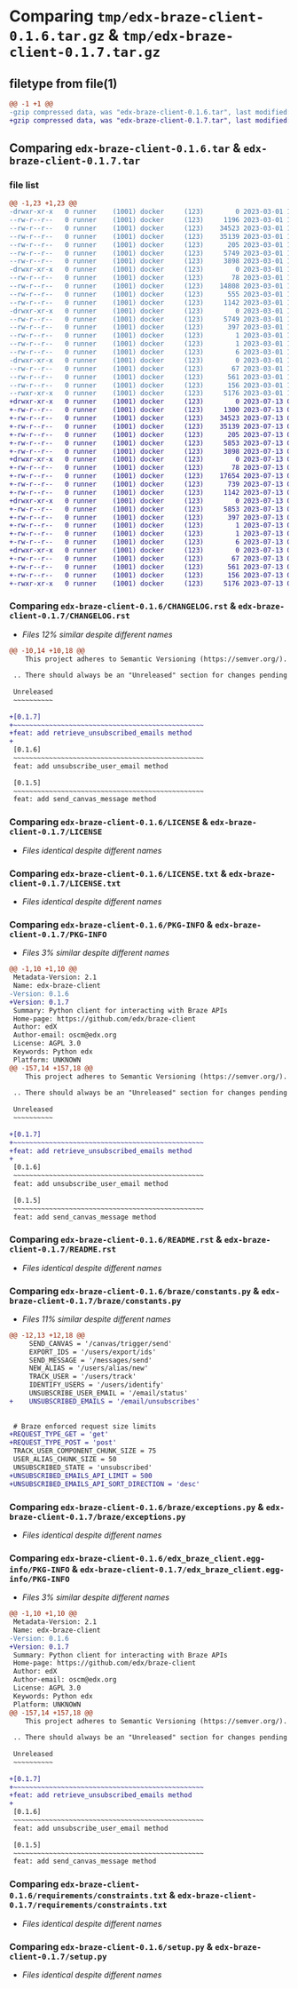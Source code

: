 # Comparing `tmp/edx-braze-client-0.1.6.tar.gz` & `tmp/edx-braze-client-0.1.7.tar.gz`

## filetype from file(1)

```diff
@@ -1 +1 @@
-gzip compressed data, was "edx-braze-client-0.1.6.tar", last modified: Wed Mar  1 14:04:16 2023, max compression
+gzip compressed data, was "edx-braze-client-0.1.7.tar", last modified: Thu Jul 13 00:52:35 2023, max compression
```

## Comparing `edx-braze-client-0.1.6.tar` & `edx-braze-client-0.1.7.tar`

### file list

```diff
@@ -1,23 +1,23 @@
-drwxr-xr-x   0 runner    (1001) docker     (123)        0 2023-03-01 14:04:16.370499 edx-braze-client-0.1.6/
--rw-r--r--   0 runner    (1001) docker     (123)     1196 2023-03-01 14:03:54.000000 edx-braze-client-0.1.6/CHANGELOG.rst
--rw-r--r--   0 runner    (1001) docker     (123)    34523 2023-03-01 14:03:54.000000 edx-braze-client-0.1.6/LICENSE
--rw-r--r--   0 runner    (1001) docker     (123)    35139 2023-03-01 14:03:54.000000 edx-braze-client-0.1.6/LICENSE.txt
--rw-r--r--   0 runner    (1001) docker     (123)      205 2023-03-01 14:03:54.000000 edx-braze-client-0.1.6/MANIFEST.in
--rw-r--r--   0 runner    (1001) docker     (123)     5749 2023-03-01 14:04:16.370499 edx-braze-client-0.1.6/PKG-INFO
--rw-r--r--   0 runner    (1001) docker     (123)     3898 2023-03-01 14:03:54.000000 edx-braze-client-0.1.6/README.rst
-drwxr-xr-x   0 runner    (1001) docker     (123)        0 2023-03-01 14:04:16.370499 edx-braze-client-0.1.6/braze/
--rw-r--r--   0 runner    (1001) docker     (123)       78 2023-03-01 14:03:54.000000 edx-braze-client-0.1.6/braze/__init__.py
--rw-r--r--   0 runner    (1001) docker     (123)    14808 2023-03-01 14:03:54.000000 edx-braze-client-0.1.6/braze/client.py
--rw-r--r--   0 runner    (1001) docker     (123)      555 2023-03-01 14:03:54.000000 edx-braze-client-0.1.6/braze/constants.py
--rw-r--r--   0 runner    (1001) docker     (123)     1142 2023-03-01 14:03:54.000000 edx-braze-client-0.1.6/braze/exceptions.py
-drwxr-xr-x   0 runner    (1001) docker     (123)        0 2023-03-01 14:04:16.370499 edx-braze-client-0.1.6/edx_braze_client.egg-info/
--rw-r--r--   0 runner    (1001) docker     (123)     5749 2023-03-01 14:04:16.000000 edx-braze-client-0.1.6/edx_braze_client.egg-info/PKG-INFO
--rw-r--r--   0 runner    (1001) docker     (123)      397 2023-03-01 14:04:16.000000 edx-braze-client-0.1.6/edx_braze_client.egg-info/SOURCES.txt
--rw-r--r--   0 runner    (1001) docker     (123)        1 2023-03-01 14:04:16.000000 edx-braze-client-0.1.6/edx_braze_client.egg-info/dependency_links.txt
--rw-r--r--   0 runner    (1001) docker     (123)        1 2023-03-01 14:04:16.000000 edx-braze-client-0.1.6/edx_braze_client.egg-info/not-zip-safe
--rw-r--r--   0 runner    (1001) docker     (123)        6 2023-03-01 14:04:16.000000 edx-braze-client-0.1.6/edx_braze_client.egg-info/top_level.txt
-drwxr-xr-x   0 runner    (1001) docker     (123)        0 2023-03-01 14:04:16.370499 edx-braze-client-0.1.6/requirements/
--rw-r--r--   0 runner    (1001) docker     (123)       67 2023-03-01 14:03:54.000000 edx-braze-client-0.1.6/requirements/base.in
--rw-r--r--   0 runner    (1001) docker     (123)      561 2023-03-01 14:03:54.000000 edx-braze-client-0.1.6/requirements/constraints.txt
--rw-r--r--   0 runner    (1001) docker     (123)      156 2023-03-01 14:04:16.370499 edx-braze-client-0.1.6/setup.cfg
--rwxr-xr-x   0 runner    (1001) docker     (123)     5176 2023-03-01 14:03:54.000000 edx-braze-client-0.1.6/setup.py
+drwxr-xr-x   0 runner    (1001) docker     (123)        0 2023-07-13 00:52:35.407261 edx-braze-client-0.1.7/
+-rw-r--r--   0 runner    (1001) docker     (123)     1300 2023-07-13 00:52:07.000000 edx-braze-client-0.1.7/CHANGELOG.rst
+-rw-r--r--   0 runner    (1001) docker     (123)    34523 2023-07-13 00:52:07.000000 edx-braze-client-0.1.7/LICENSE
+-rw-r--r--   0 runner    (1001) docker     (123)    35139 2023-07-13 00:52:07.000000 edx-braze-client-0.1.7/LICENSE.txt
+-rw-r--r--   0 runner    (1001) docker     (123)      205 2023-07-13 00:52:07.000000 edx-braze-client-0.1.7/MANIFEST.in
+-rw-r--r--   0 runner    (1001) docker     (123)     5853 2023-07-13 00:52:35.407261 edx-braze-client-0.1.7/PKG-INFO
+-rw-r--r--   0 runner    (1001) docker     (123)     3898 2023-07-13 00:52:07.000000 edx-braze-client-0.1.7/README.rst
+drwxr-xr-x   0 runner    (1001) docker     (123)        0 2023-07-13 00:52:35.407261 edx-braze-client-0.1.7/braze/
+-rw-r--r--   0 runner    (1001) docker     (123)       78 2023-07-13 00:52:07.000000 edx-braze-client-0.1.7/braze/__init__.py
+-rw-r--r--   0 runner    (1001) docker     (123)    17654 2023-07-13 00:52:07.000000 edx-braze-client-0.1.7/braze/client.py
+-rw-r--r--   0 runner    (1001) docker     (123)      739 2023-07-13 00:52:07.000000 edx-braze-client-0.1.7/braze/constants.py
+-rw-r--r--   0 runner    (1001) docker     (123)     1142 2023-07-13 00:52:07.000000 edx-braze-client-0.1.7/braze/exceptions.py
+drwxr-xr-x   0 runner    (1001) docker     (123)        0 2023-07-13 00:52:35.407261 edx-braze-client-0.1.7/edx_braze_client.egg-info/
+-rw-r--r--   0 runner    (1001) docker     (123)     5853 2023-07-13 00:52:35.000000 edx-braze-client-0.1.7/edx_braze_client.egg-info/PKG-INFO
+-rw-r--r--   0 runner    (1001) docker     (123)      397 2023-07-13 00:52:35.000000 edx-braze-client-0.1.7/edx_braze_client.egg-info/SOURCES.txt
+-rw-r--r--   0 runner    (1001) docker     (123)        1 2023-07-13 00:52:35.000000 edx-braze-client-0.1.7/edx_braze_client.egg-info/dependency_links.txt
+-rw-r--r--   0 runner    (1001) docker     (123)        1 2023-07-13 00:52:35.000000 edx-braze-client-0.1.7/edx_braze_client.egg-info/not-zip-safe
+-rw-r--r--   0 runner    (1001) docker     (123)        6 2023-07-13 00:52:35.000000 edx-braze-client-0.1.7/edx_braze_client.egg-info/top_level.txt
+drwxr-xr-x   0 runner    (1001) docker     (123)        0 2023-07-13 00:52:35.407261 edx-braze-client-0.1.7/requirements/
+-rw-r--r--   0 runner    (1001) docker     (123)       67 2023-07-13 00:52:07.000000 edx-braze-client-0.1.7/requirements/base.in
+-rw-r--r--   0 runner    (1001) docker     (123)      561 2023-07-13 00:52:07.000000 edx-braze-client-0.1.7/requirements/constraints.txt
+-rw-r--r--   0 runner    (1001) docker     (123)      156 2023-07-13 00:52:35.407261 edx-braze-client-0.1.7/setup.cfg
+-rwxr-xr-x   0 runner    (1001) docker     (123)     5176 2023-07-13 00:52:07.000000 edx-braze-client-0.1.7/setup.py
```

### Comparing `edx-braze-client-0.1.6/CHANGELOG.rst` & `edx-braze-client-0.1.7/CHANGELOG.rst`

 * *Files 12% similar despite different names*

```diff
@@ -10,14 +10,18 @@
    This project adheres to Semantic Versioning (https://semver.org/).
 
 .. There should always be an "Unreleased" section for changes pending release.
 
 Unreleased
 ~~~~~~~~~~
 
+[0.1.7]
+~~~~~~~~~~~~~~~~~~~~~~~~~~~~~~~~~~~~~~~~~~~~~~~~
+feat: add retrieve_unsubscribed_emails method
+
 [0.1.6]
 ~~~~~~~~~~~~~~~~~~~~~~~~~~~~~~~~~~~~~~~~~~~~~~~~
 feat: add unsubscribe_user_email method
 
 [0.1.5]
 ~~~~~~~~~~~~~~~~~~~~~~~~~~~~~~~~~~~~~~~~~~~~~~~~
 feat: add send_canvas_message method
```

### Comparing `edx-braze-client-0.1.6/LICENSE` & `edx-braze-client-0.1.7/LICENSE`

 * *Files identical despite different names*

### Comparing `edx-braze-client-0.1.6/LICENSE.txt` & `edx-braze-client-0.1.7/LICENSE.txt`

 * *Files identical despite different names*

### Comparing `edx-braze-client-0.1.6/PKG-INFO` & `edx-braze-client-0.1.7/PKG-INFO`

 * *Files 3% similar despite different names*

```diff
@@ -1,10 +1,10 @@
 Metadata-Version: 2.1
 Name: edx-braze-client
-Version: 0.1.6
+Version: 0.1.7
 Summary: Python client for interacting with Braze APIs
 Home-page: https://github.com/edx/braze-client
 Author: edX
 Author-email: oscm@edx.org
 License: AGPL 3.0
 Keywords: Python edx
 Platform: UNKNOWN
@@ -157,14 +157,18 @@
    This project adheres to Semantic Versioning (https://semver.org/).
 
 .. There should always be an "Unreleased" section for changes pending release.
 
 Unreleased
 ~~~~~~~~~~
 
+[0.1.7]
+~~~~~~~~~~~~~~~~~~~~~~~~~~~~~~~~~~~~~~~~~~~~~~~~
+feat: add retrieve_unsubscribed_emails method
+
 [0.1.6]
 ~~~~~~~~~~~~~~~~~~~~~~~~~~~~~~~~~~~~~~~~~~~~~~~~
 feat: add unsubscribe_user_email method
 
 [0.1.5]
 ~~~~~~~~~~~~~~~~~~~~~~~~~~~~~~~~~~~~~~~~~~~~~~~~
 feat: add send_canvas_message method
```

### Comparing `edx-braze-client-0.1.6/README.rst` & `edx-braze-client-0.1.7/README.rst`

 * *Files identical despite different names*

### Comparing `edx-braze-client-0.1.6/braze/constants.py` & `edx-braze-client-0.1.7/braze/constants.py`

 * *Files 11% similar despite different names*

```diff
@@ -12,13 +12,18 @@
     SEND_CANVAS = '/canvas/trigger/send'
     EXPORT_IDS = '/users/export/ids'
     SEND_MESSAGE = '/messages/send'
     NEW_ALIAS = '/users/alias/new'
     TRACK_USER = '/users/track'
     IDENTIFY_USERS = '/users/identify'
     UNSUBSCRIBE_USER_EMAIL = '/email/status'
+    UNSUBSCRIBED_EMAILS = '/email/unsubscribes'
 
 
 # Braze enforced request size limits
+REQUEST_TYPE_GET = 'get'
+REQUEST_TYPE_POST = 'post'
 TRACK_USER_COMPONENT_CHUNK_SIZE = 75
 USER_ALIAS_CHUNK_SIZE = 50
 UNSUBSCRIBED_STATE = 'unsubscribed'
+UNSUBSCRIBED_EMAILS_API_LIMIT = 500
+UNSUBSCRIBED_EMAILS_API_SORT_DIRECTION = 'desc'
```

### Comparing `edx-braze-client-0.1.6/braze/exceptions.py` & `edx-braze-client-0.1.7/braze/exceptions.py`

 * *Files identical despite different names*

### Comparing `edx-braze-client-0.1.6/edx_braze_client.egg-info/PKG-INFO` & `edx-braze-client-0.1.7/edx_braze_client.egg-info/PKG-INFO`

 * *Files 3% similar despite different names*

```diff
@@ -1,10 +1,10 @@
 Metadata-Version: 2.1
 Name: edx-braze-client
-Version: 0.1.6
+Version: 0.1.7
 Summary: Python client for interacting with Braze APIs
 Home-page: https://github.com/edx/braze-client
 Author: edX
 Author-email: oscm@edx.org
 License: AGPL 3.0
 Keywords: Python edx
 Platform: UNKNOWN
@@ -157,14 +157,18 @@
    This project adheres to Semantic Versioning (https://semver.org/).
 
 .. There should always be an "Unreleased" section for changes pending release.
 
 Unreleased
 ~~~~~~~~~~
 
+[0.1.7]
+~~~~~~~~~~~~~~~~~~~~~~~~~~~~~~~~~~~~~~~~~~~~~~~~
+feat: add retrieve_unsubscribed_emails method
+
 [0.1.6]
 ~~~~~~~~~~~~~~~~~~~~~~~~~~~~~~~~~~~~~~~~~~~~~~~~
 feat: add unsubscribe_user_email method
 
 [0.1.5]
 ~~~~~~~~~~~~~~~~~~~~~~~~~~~~~~~~~~~~~~~~~~~~~~~~
 feat: add send_canvas_message method
```

### Comparing `edx-braze-client-0.1.6/requirements/constraints.txt` & `edx-braze-client-0.1.7/requirements/constraints.txt`

 * *Files identical despite different names*

### Comparing `edx-braze-client-0.1.6/setup.py` & `edx-braze-client-0.1.7/setup.py`

 * *Files identical despite different names*

